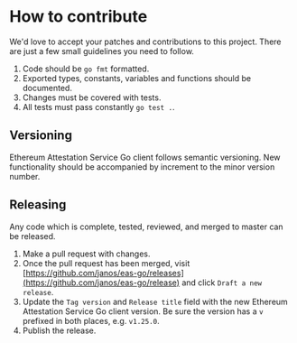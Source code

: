 # How to contribute

We'd love to accept your patches and contributions to this project. There are just a few small guidelines you need to follow.

1. Code should be `go fmt` formatted.
2. Exported types, constants, variables and functions should be documented.
3. Changes must be covered with tests.
4. All tests must pass constantly `go test .`.

## Versioning

Ethereum Attestation Service Go client follows semantic versioning. New functionality should be accompanied by increment to the minor version number.

## Releasing

Any code which is complete, tested, reviewed, and merged to master can be released.

1. Make a pull request with changes.
2. Once the pull request has been merged, visit [https://github.com/janos/eas-go/releases](https://github.com/janos/eas-go/release) and click `Draft a new release`.
3. Update the `Tag version` and `Release title` field with the new Ethereum Attestation Service Go client version. Be sure the version has a `v` prefixed in both places, e.g. `v1.25.0`.
4. Publish the release.
